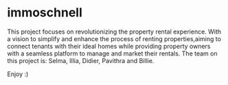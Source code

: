 # immoschnell
This project focuses on revolutionizing the property rental experience. With a vision to simplify and enhance the process of renting properties,aiming to connect tenants with their ideal homes while providing property owners with a seamless platform to manage and market their rentals. The team on this project is: Selma, Illia, Didier, Pavithra and Billie.

Enjoy :)
